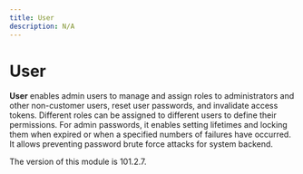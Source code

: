 ```yaml
---
title: User
description: N/A
---
```


# User

**User** enables admin users to manage and assign roles to administrators and other non-customer users,
reset user passwords, and invalidate access tokens.
Different roles can be assigned to different users to define their permissions.
For admin passwords, it enables setting lifetimes and locking them when expired or when a specified numbers of failures have occurred. It allows preventing password brute force attacks for system backend.

<InlineAlert slots="text" />
The version of this module is 101.2.7.
